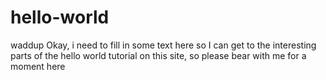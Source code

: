 # hello-world
waddup
Okay, i need to fill in some text here so I can get to the interesting parts of the hello world tutorial on this site, so please bear with me for a moment here

